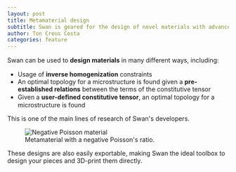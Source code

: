 ```yaml
---
layout: post
title: Metamaterial design
subtitle: Swan is geared for the design of novel materials with advanced properties
author: Ton Creus Costa
categories: feature
---
```


Swan can be used to **design materials** in many diﬀerent ways, including:

- Usage of **inverse homogenization** constraints
- An optimal topology for a microstructure is found given a **pre-established relations** between the terms of the constitutive tensor
- Given a **user-deﬁned constitutive tensor**, an optimal topology for a microstructure is found

This is one of the main lines of research of Swan's developers. 
<figure>
  <img src="{{site.url}}/assets/images/features/hero-materials.gif" alt="Negative Poisson material"/>
  <figcaption>Metamaterial with a negative Poisson's ratio.</figcaption>
</figure>


These designs are also easily exportable, making Swan the ideal toolbox to design your pieces and 3D-print them directly. 